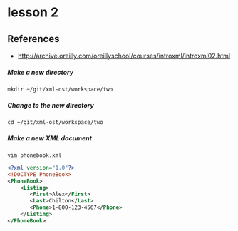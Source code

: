 # lesson 2

## References
* http://archive.oreilly.com/oreillyschool/courses/introxml/introxml02.html

##### Make a new directory
    mkdir ~/git/xml-ost/workspace/two
    
##### Change to the new directory
    cd ~/git/xml-ost/workspace/two

##### Make a new XML document
    vim phonebook.xml
```xml
<?xml version="1.0"?>
<!DOCTYPE PhoneBook>
<PhoneBook>
    <Listing>
       <First>Alex</First>
       <Last>Chilton</Last>
       <Phone>1-800-123-4567</Phone>
    </Listing>
</PhoneBook>
```
